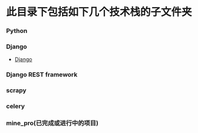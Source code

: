 # 此目录下包括如下几个技术栈的子文件夹

### Python

### Django
* [Django](./django/README.md)

### Django REST framework

### scrapy

### celery

### mine_pro(已完成或进行中的项目)


